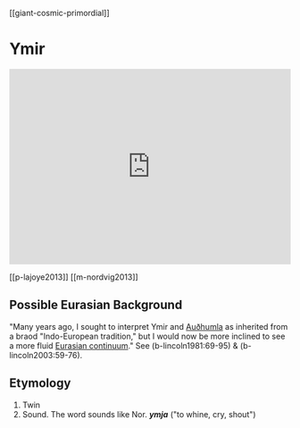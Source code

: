 [[giant-cosmic-primordial]]
# Ymir
<iframe width="100%" height="350" frameborder="0" allow="accelerometer; autoplay; clipboard-write; encrypted-media; gyroscope; picture-in-picture" allowfullscreen src="https://en.wiktionary.org/wiki/%C3%9Dmir#Old-Norse"></iframe>

[[p-lajoye2013]]
[[m-nordvig2013]]

## Possible Eurasian Background
"Many years ago, I sought to interpret Ymir and [Auðhumla](authhumla) as inherited from a braod "Indo-European tradition," but I would now be more inclined to see a more fluid [Eurasian continuum](eurasian.md)." See (b-lincoln1981:69-95) & (b-lincoln2003:59-76).

## Etymology
1. Twin
2. Sound. The word sounds like Nor. ***ymja*** ("to whine, cry, shout")
